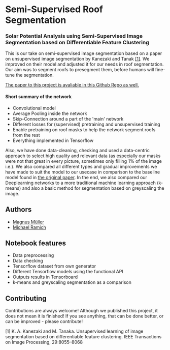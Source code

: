 
# Semi-Supervised Roof Segmentation
### Solar Potential Analysis using Semi-Supervised Image Segmentation based on Differentiable Feature Clustering

This is our take on semi-supervised image segmentation based on a paper on unsupervised image segmentation
by Kanezaki and Tanak [[1]](#1). We improved on their model and adjusted it for our needs in roof segmentation.
Our aim was to segment roofs to presegment them, before humans will fine-tune the segmentation. 

[The paper to this project is avaliable in this Github Repo as well.](https://github.com/MagMueller/Solar-Potential-Analysis-using-Semi-Supervised-Image-Segmentation/blob/main/SemiSupervisedImageSegmentationPaper.pdf)

#### Short summary of the network
- Convolutional model
- Average Pooling inside the network
- Skip-Connection around a part of the 'main' network
- Different losses for (supervised) pretraining and unsupervised training
- Enable pretraining on roof masks to help the network segment roofs from the rest
- Everything implemented in Tensorflow

Also, we have done data-cleaning, checking and used a data-centric approach to select high quality and relevant data (as especially our masks were not that great in every picture, sometimes only filling 1% of the image i.e.).
We also compared all different types and gradual improvements we have made to suit the model to our usecase in comparison to the baseline model found in [the original paper](#1).
In the end, we also compared our Deeplearning networks to a more traditional machine learning approach (k-means) and also a basic method for segmentation based on greyscaling the image.
## Authors

- [Magnus Müller](https://github.com/MagMueller/)
- [Michael Ramich](https://github.com/michael-ra)

## Notebook features

- Data preprocessing
- Data checking
- Tensorflow dataset from own generator
- Different Tensorflow models using the functional API
- Outputs results in Tensorboard
- k-means and greyscaling segmentation as a comparison

## Contributing

Contributions are always welcome! Although we published this project, it does not mean it is finished! 
If you see anything, that can be done better, or can be improved - please contribute!


<a id="1">[1]</a> K. A. Kanezaki and M. Tanaka. Unsupervised learning of
image segmentation based on differentiable feature clustering.
IEEE Transactions on Image Processing, 29:8055–8068

